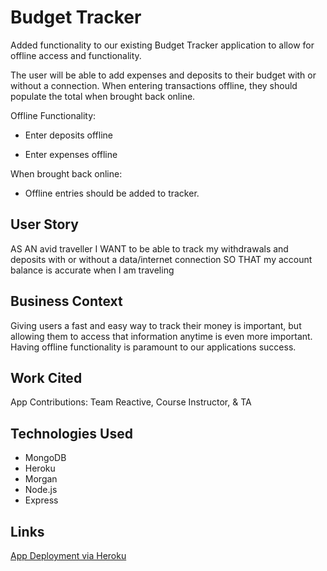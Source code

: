 # Budget Tracker

Added functionality to our existing Budget Tracker application to allow for offline access and functionality.

The user will be able to add expenses and deposits to their budget with or without a connection. When entering transactions offline, they should populate the total when brought back online.

Offline Functionality:

  * Enter deposits offline

  * Enter expenses offline

When brought back online:

  * Offline entries should be added to tracker.

## User Story
AS AN avid traveller
I WANT to be able to track my withdrawals and deposits with or without a data/internet connection
SO THAT my account balance is accurate when I am traveling

## Business Context

Giving users a fast and easy way to track their money is important, but allowing them to access that information anytime is even more important. Having offline functionality is paramount to our applications success.

## Work Cited

App Contributions: Team Reactive, Course Instructor, & TA

## Technologies Used

* MongoDB
* Heroku
* Morgan
* Node.js
* Express

## Links

<a href="https://rm-budgettracker.herokuapp.com/">App Deployment via Heroku</a>